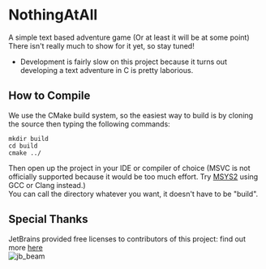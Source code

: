 # NothingAtAll 
A simple text based adventure game  (Or at least it will be at some point)  
There isn't really much to show for it yet, so stay tuned!
- Development is fairly slow on this project because it turns out developing a text adventure in C is pretty laborious.

## How to Compile
We use the CMake build system, so the easiest way to build is by cloning the source then typing the following commands:  
```console
mkdir build 
cd build
cmake ../
```
Then open up the project in your IDE or compiler of choice (MSVC is not officially supported because it would be too much effort. Try [MSYS2](https://www.msys2.org/) using GCC or Clang instead.)  
You can call the directory whatever you want, it doesn't have to be "build".

## Special Thanks

JetBrains provided free licenses to contributors of this project: find out more [here](https://www.jetbrains.com/community/opensource/)  
![jb_beam](https://user-images.githubusercontent.com/104514709/186678034-72493c51-b73e-461b-a02f-57471bb6ce5a.png)
